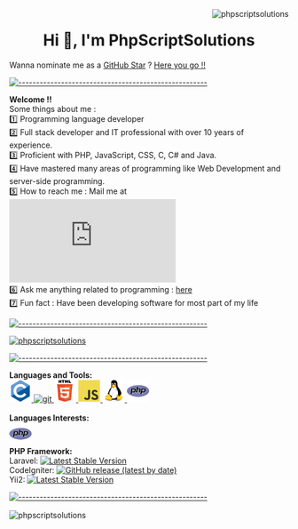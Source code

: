 <img align ="right" src="https://komarev.com/ghpvc/?username=phpscriptsolutions&label=Profile%20views&color=0e75b6&style=flat" alt="phpscriptsolutions">
<h1 align="center">Hi 👋, I'm PhpScriptSolutions</h1>

Wanna nominate me as a <a href="https://stars.github.com/">GitHub Star</a> ? <a href="https://stars.github.com/nominate/">Here you go !!</a>

[![-----------------------------------------------------](
https://raw.githubusercontent.com/andreasbm/readme/master/assets/lines/aqua.png)](https://github.com/phpscriptsolutions?tab=repositories)

<b>Welcome !! </b><br/>
Some things about me :<br/>
:one: Programming language developer<br/>
:two: Full stack developer and IT professional with over 10 years of experience.<br/>
:three: Proficient with PHP, JavaScript, CSS, C, C# and Java.<br/>
:four: Have mastered many areas of programming like Web Development and server-side programming.<br/>
:five: How to reach me : Mail me at ![](https://chxo.com/labelgen/labelgen.php?textval=+phpscriptsolutions%40gmail.com&font=ARIAL.TTF&size=12&bgcolor=%23ffffff&textcolor=%23000000&submit=create+image)<br/>
:six: Ask me anything related to programming : <a href="https://github.com/phpscriptsolutions/phpscriptsolutions/issues/new?assignees=&labels=question&template=custom.md&title=Question%3A+%5BYour-Title%5D">here</a><br/>
:seven: Fun fact : Have been developing software for most part of my life

[![-----------------------------------------------------](
https://raw.githubusercontent.com/andreasbm/readme/master/assets/lines/aqua.png)](https://github.com/phpscriptsolutions?tab=repositories)

<a href="https://github.com/phpscriptsolutions?tab=repositories"><img src="https://github-profile-trophy.vercel.app/?username=phpscriptsolutions&column=8&margin-w=15&margin-h=15" alt="phpscriptsolutions"></a>

[![-----------------------------------------------------](
https://raw.githubusercontent.com/andreasbm/readme/master/assets/lines/aqua.png)](https://github.com/phpscriptsolutions?tab=repositories)

<b>Languages and Tools:</b><br/>
<a href="https://www.cprogramming.com/" target="_blank"><img src="https://raw.githubusercontent.com/devicons/devicon/master/icons/c/c-original.svg" alt="c" width="40" height="40"/> </a>
<a href="https://git-scm.com/" target="_blank"> <img src="https://www.vectorlogo.zone/logos/git-scm/git-scm-icon.svg" alt="git" width="40" height="40"/> </a>
<a href="https://www.w3.org/html/" target="_blank"> <img src="https://raw.githubusercontent.com/devicons/devicon/master/icons/html5/html5-original-wordmark.svg" alt="html5" width="40" height="40"/> </a>
<a href="https://developer.mozilla.org/en-US/docs/Web/JavaScript" target="_blank"> <img src="https://raw.githubusercontent.com/devicons/devicon/master/icons/javascript/javascript-original.svg" alt="javascript" width="40" height="40"/> </a>
<a href="https://www.linux.org/" target="_blank"> <img src="https://raw.githubusercontent.com/devicons/devicon/master/icons/linux/linux-original.svg" alt="linux" width="40" height="40"/> </a>
<a href="https://www.php.net" target="_blank"> <img src="https://raw.githubusercontent.com/devicons/devicon/master/icons/php/php-original.svg" alt="php" width="40" height="40"/> </a>
<br><br>
<b>Languages Interests:</b><br/>
<a href="https://www.php.net" target="_blank"> <img src="https://raw.githubusercontent.com/devicons/devicon/master/icons/php/php-original.svg" alt="php" width="40" height="40"/> </a><br/>
<b>PHP Framework:</b><br/>
Laravel: <a href="https://packagist.org/packages/laravel/framework"><img src="https://img.shields.io/packagist/v/laravel/framework" alt="Latest Stable Version"></a><br/>
CodeIgniter: [![GitHub release (latest by date)](https://img.shields.io/github/v/release/codeigniter4/CodeIgniter4)](https://packagist.org/packages/codeigniter4/framework)<br/>
Yii2: [![Latest Stable Version](https://img.shields.io/packagist/v/yiisoft/yii2.svg)](https://packagist.org/packages/yiisoft/yii2)<br/>

[![-----------------------------------------------------](
https://raw.githubusercontent.com/andreasbm/readme/master/assets/lines/aqua.png)](https://github.com/phpscriptsolutions?tab=repositories)

<img align="center" src="https://github-readme-stats.vercel.app/api?username=phpscriptsolutions&show_icons=true&locale=en" alt="phpscriptsolutions">

